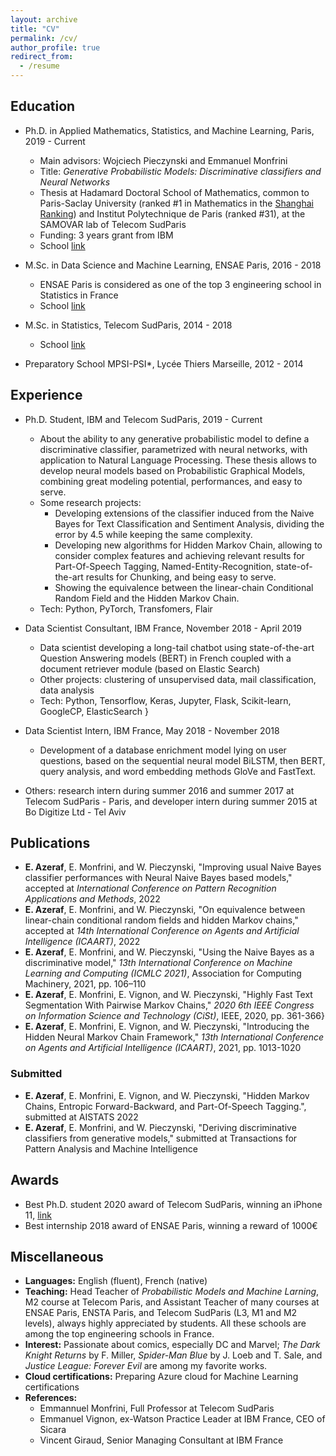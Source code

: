 ```yaml
---
layout: archive
title: "CV"
permalink: /cv/
author_profile: true
redirect_from:
  - /resume
---
```


## Education

- Ph.D. in Applied Mathematics, Statistics, and Machine Learning, Paris, 2019 - Current
  - Main advisors: Wojciech Pieczynski and Emmanuel Monfrini
  - Title: *Generative Probabilistic Models: Discriminative classifiers and Neural Networks*
  - Thesis at Hadamard Doctoral School of Mathematics, common to Paris-Saclay University (ranked \#1 in Mathematics in the [Shanghai Ranking](https://www.shanghairanking.com/rankings/gras/2021/RS0101)) and Institut Polytechnique de Paris (ranked \#31), at the SAMOVAR lab of Telecom SudParis
  - Funding: 3 years grant from IBM
  - School [link](https://www.universite-paris-saclay.fr/en/doctoral-schools/hadamard-doctoral-school-mathematics)


- M.Sc. in Data Science and Machine Learning, ENSAE Paris, 2016 - 2018
  - ENSAE Paris is considered as one of the top 3 engineering school in Statistics in France
  - School [link](https://www.ensae.fr/en/)

- M.Sc. in Statistics, Telecom SudParis, 2014 - 2018
  - School [link](https://www.telecom-sudparis.eu/en/)

- Preparatory School MPSI-PSI*, Lycée Thiers Marseille, 2012 - 2014



## Experience

- Ph.D. Student, IBM and Telecom SudParis, 2019 - Current
  - About the ability to any generative probabilistic model to define a discriminative classifier, parametrized with neural networks, with application to Natural Language Processing. These thesis allows to develop neural models based on Probabilistic Graphical Models, combining great modeling potential, performances, and easy to serve.
  - Some research projects:
    - Developing extensions of the classifier induced from the Naive Bayes for Text Classification and Sentiment Analysis, dividing the error by 4.5 while keeping the same complexity.
    - Developing new algorithms for Hidden Markov Chain, allowing to consider complex features and achieving relevant results for Part-Of-Speech Tagging, Named-Entity-Recognition, state-of-the-art results for Chunking, and being easy to serve.
    - Showing the equivalence between the linear-chain Conditional Random Field and the Hidden Markov Chain.
  - Tech: Python, PyTorch, Transfomers, Flair

- Data Scientist Consultant, IBM France, November 2018 - April 2019
  - Data scientist developing a long-tail chatbot using state-of-the-art Question Answering models (BERT) in French coupled with a document retriever module (based on Elastic Search)
  - Other projects: clustering of unsupervised data, mail classification, data analysis
  - Tech: Python, Tensorflow, Keras, Jupyter, Flask, Scikit-learn, GoogleCP, ElasticSearch
}

- Data Scientist Intern, IBM France, May 2018 - November 2018
  - Development of a database enrichment model lying on user questions, based on the sequential neural model BiLSTM, then BERT, query analysis, and word embedding methods GloVe and FastText.

- Others: research intern during summer 2016 and summer 2017 at Telecom SudParis - Paris, and developer intern during summer 2015 at Bo Digitize Ltd - Tel Aviv


## Publications

- **E. Azeraf**, E. Monfrini, and W. Pieczynski, "Improving usual Naive Bayes classifier performances with Neural Naive Bayes based models," accepted at *International Conference on Pattern Recognition Applications and Methods*, 2022
- **E. Azeraf**, E. Monfrini, and W. Pieczynski, "On equivalence between linear-chain conditional random fields and hidden Markov chains," accepted at *14th International Conference on Agents and Artificial Intelligence (ICAART)*, 2022
- **E. Azeraf**, E. Monfrini, and W. Pieczynski, "Using the Naive Bayes as a discriminative model," *13th International Conference on Machine Learning and Computing (ICMLC 2021)*, Association for Computing Machinery, 2021, pp. 106–110
- **E. Azeraf**, E. Monfrini, E. Vignon, and W. Pieczynski, "Highly Fast Text Segmentation With Pairwise Markov Chains," *2020 6th IEEE Congress on Information Science and Technology (CiSt)*, IEEE, 2020, pp. 361-366}
- **E. Azeraf**, E. Monfrini, E. Vignon, and W. Pieczynski,  "Introducing the Hidden Neural Markov Chain Framework," *13th International Conference on Agents and Artificial Intelligence (ICAART)*, 2021, pp. 1013-1020

### Submitted

- **E. Azeraf**, E. Monfrini, E. Vignon, and W. Pieczynski, "Hidden Markov Chains, Entropic Forward-Backward, and Part-Of-Speech Tagging.", submitted at AISTATS 2022 
- **E. Azeraf**, E. Monfrini, and W. Pieczynski, "Deriving discriminative classifiers from generative models," submitted at Transactions for Pattern Analysis and Machine Intelligence


## Awards

- Best Ph.D. student 2020 award of Telecom SudParis, winning an iPhone 11, [link](https://samovar.telecom-sudparis.eu/spip.php?article1366)
- Best internship 2018 award of ENSAE Paris, winning a reward of 1000€


## Miscellaneous

- **Languages:** English (fluent), French (native)
- **Teaching:** Head Teacher of *Probabilistic Models and Machine Larning*, M2 course at Telecom Paris, and Assistant Teacher of many courses at ENSAE Paris, ENSTA Paris, and Telecom SudParis (L3, M1 and M2 levels), always highly appreciated by students. All these schools are among the top engineering schools in France.
- **Interest:** Passionate about comics, especially DC and Marvel; *The Dark Knight Returns* by F. Miller, *Spider-Man Blue* by J. Loeb and T. Sale, and *Justice League: Forever Evil* are among my favorite works.
- **Cloud certifications:** Preparing Azure cloud for Machine Learning certifications
- **References:**
  - Emmannuel Monfrini, Full Professor at Telecom SudParis
  - Emmanuel Vignon, ex-Watson Practice Leader at IBM France, CEO of Sicara
  - Vincent Giraud, Senior Managing Consultant at IBM France
